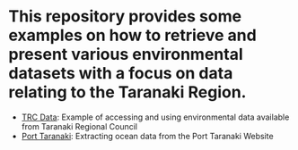 # This repository provides some examples on how to retrieve and present various environmental datasets with a focus on data relating to the Taranaki Region.

<p>
  <ul type = "dot">
  <li><a href="/notebooks/TRCData.ipynb">TRC Data</a>: Example of accessing and using environmental data available from Taranaki Regional Council</li>
  <li><a href="/notebooks/PortTaranakiSwellData.ipynb">Port Taranaki</a>: Extracting ocean data from the Port Taranaki Website</li>
  </ul>
</p>
